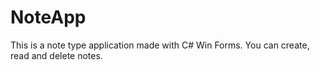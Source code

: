 # NoteApp
This is a note type application made with C# Win Forms. You can create, read and delete notes.
